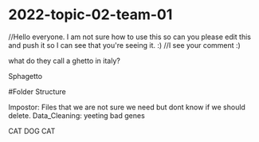 # 2022-topic-02-team-01
//Hello everyone. I am not sure how to use this so can you please edit this and push it so I can see that you're seeing it. :)
//I see your comment :)

what do they call a ghetto in italy?


Sphagetto



#Folder Structure

Impostor: Files that we are not sure we need but dont know if we should delete. 
Data_Cleaning: yeeting bad genes

CAT DOG CAT

